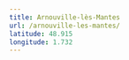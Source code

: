 ```yaml
---
title: Arnouville-lès-Mantes
url: /arnouville-les-mantes/
latitude: 48.915
longitude: 1.732
---
```

